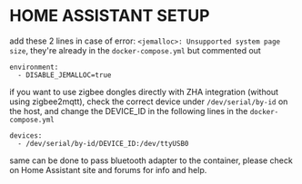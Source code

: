 # HOME ASSISTANT SETUP

add these 2 lines in case of error: `<jemalloc>: Unsupported system page size`, they're already in the `docker-compose.yml` but commented out

    environment:
      - DISABLE_JEMALLOC=true

if you want to use zigbee dongles directly with ZHA integration (without using zigbee2mqtt), check the correct device under `/dev/serial/by-id` on the host, and change the DEVICE_ID in the following lines in the `docker-compose.yml`

    devices:
      - /dev/serial/by-id/DEVICE_ID:/dev/ttyUSB0

same can be done to pass bluetooth adapter to the container, please check on Home Assistant site and forums for info and help.
